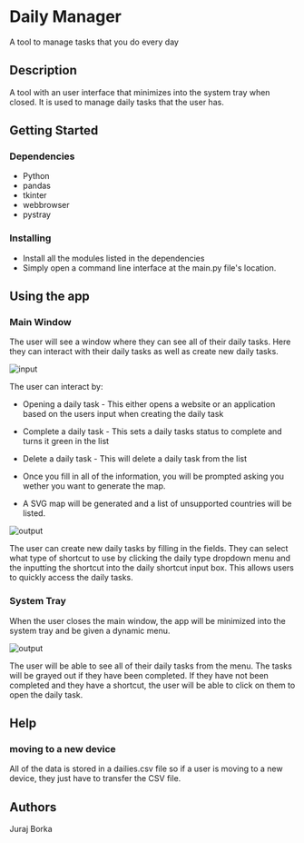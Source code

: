 # Daily Manager
A tool to manage tasks that you do every day 

## Description

A tool with an user interface that minimizes into the system tray when closed. It is used to manage daily tasks that the user has.

## Getting Started

### Dependencies

* Python
* pandas
* tkinter
* webbrowser
* pystray

### Installing

* Install all the modules listed in the dependencies
* Simply open a command line interface at the main.py file's location.

## Using the app

### Main Window
The user will see a window where they can see all of their daily tasks. Here they can interact with their daily tasks as well as create new daily tasks.

![input](https://github.com/JurajBorkaCode/World-data-viewer/blob/main/main%20window.PNG)

The user can interact by:
* Opening a daily task - This either opens a website or an application based on the users input when creating the daily task
* Complete a daily task - This sets a daily tasks status to complete and turns it green in the list
* Delete a daily task - This will delete a daily task from the list

* Once you fill in all of the information, you will be prompted asking you wether you want to generate the map.

* A SVG map will be generated and a list of unsupported countries will be listed.

![output](https://github.com/JurajBorkaCode/World-data-viewer/blob/main/new%20daily.PNG)

The user can create new daily tasks by filling in the fields. They can select what type of shortcut to use by clicking the daily type dropdown menu and the inputting the shortcut into the daily shortcut input box. This allows users to quickly access the daily tasks.

### System Tray
When the user closes the main window, the app will be minimized into the system tray and be given a dynamic menu.

![output](https://github.com/JurajBorkaCode/World-data-viewer/blob/main/system%20tray.PNG)

The user will be able to see all of their daily tasks from the menu. The tasks will be grayed out if they have been completed. If they have not been completed and they have a shortcut, the user will be able to click on them to open the daily task.

## Help
### moving to a new device
All of the data is stored in a dailies.csv file so if a user is moving to a new device, they just have to transfer the CSV file.

## Authors

Juraj Borka